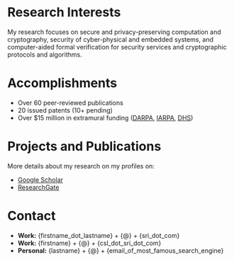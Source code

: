 # Research Interests
My research focuses on secure and privacy-preserving computation and cryptography, security of cyber-physical and embedded systems, and computer-aided formal verification for security services and cryptographic protocols and algorithms.  



# Accomplishments
* Over 60 peer-reviewed publications
* 20 issued patents (10+ pending)
* Over $15 million in extramural funding ([DARPA](https://www.darpa.mil/), [IARPA](https://www.iarpa.gov/), [DHS](https://www.dhs.gov/science-and-technology))   



# Projects and Publications
More details about my research on my profiles on:
* [Google Scholar](http://bit.ly/2KIZaWF)
* [ResearchGate](http://bit.ly/37tOPHZ) 

# Contact
* **Work:** {firstname_dot_lastname} + {@} + {sri_dot_com}
* **Work:** {firstname} + {@} + {csl_dot_sri_dot_com}
* **Personal:** {lastname} + {@} + {email_of_most_famous_search_engine}





